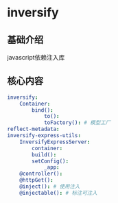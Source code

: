 # inversify

## 基础介绍

javascript依赖注入库


## 核心内容
```yaml
inversify:
    Container:
        bind():
            to():
            toFactory(): # 模型工厂
reflect-metadata:
inversify-express-utils:
    InversifyExpressServer:
        container:
        build():
        setConfig():
            _app:
    @controller():
    @httpGet():
    @inject(): # 使用注入
    @injectable(): # 标注可注入
```